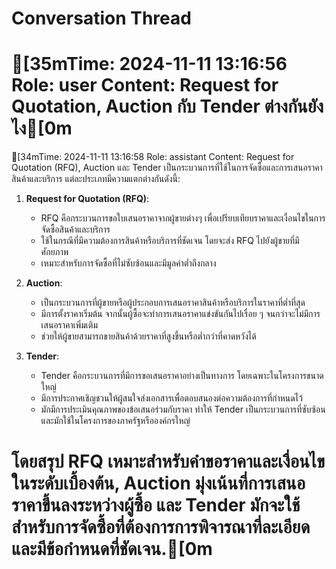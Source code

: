 # Conversation Thread

[35mTime: 2024-11-11 13:16:56
Role: user
Content: Request for Quotation, Auction กับ Tender ต่างกันยังไง[0m
==================================================
[34mTime: 2024-11-11 13:16:58
Role: assistant
Content: Request for Quotation (RFQ), Auction และ Tender เป็นกระบวนการที่ใช้ในการจัดซื้อและการเสนอราคาสินค้าและบริการ แต่ละประเภทมีความแตกต่างกันดังนี้:

1. **Request for Quotation (RFQ)**:
   - RFQ คือกระบวนการขอใบเสนอราคาจากผู้ขายต่างๆ เพื่อเปรียบเทียบราคาและเงื่อนไขในการจัดซื้อสินค้าและบริการ
   - ใช้ในกรณีที่มีความต้องการสินค้าหรือบริการที่ชัดเจน โดยจะส่ง RFQ ไปยังผู้ขายที่มีศักยภาพ
   - เหมาะสำหรับการจัดซื้อที่ไม่ซับซ้อนและมีมูลค่าต่ำถึงกลาง

2. **Auction**:
   - เป็นกระบวนการที่ผู้ขายหรือผู้ประกอบการเสนอราคาสินค้าหรือบริการในราคาที่ต่ำที่สุด
   - มีการตั้งราคาเริ่มต้น จากนั้นผู้ซื้อจะทำการเสนอราคาแข่งขันกันไปเรื่อย ๆ จนกว่าจะไม่มีการเสนอราคาเพิ่มเติม
   - ช่วยให้ผู้ขายสามารถขายสินค้าด้วยราคาที่สูงขึ้นหรือต่ำกว่าที่คาดหวังได้

3. **Tender**:
   - Tender คือกระบวนการที่มีการขอเสนอราคาอย่างเป็นทางการ โดยเฉพาะในโครงการขนาดใหญ่
   - มีการประกาศเชิญชวนให้ผู้สนใจส่งเอกสารเพื่อตอบสนองต่อความต้องการที่กำหนดไว้
   - มักมีการประเมินคุณภาพของข้อเสนอร่วมกับราคา ทำให้ Tender เป็นกระบวนการที่ซับซ้อนและมักใช้ในโครงการของภาครัฐหรือองค์กรใหญ่

โดยสรุป RFQ เหมาะสำหรับคำขอราคาและเงื่อนไขในระดับเบื้องต้น, Auction มุ่งเน้นที่การเสนอราคาขึ้นลงระหว่างผู้ซื้อ และ Tender มักจะใช้สำหรับการจัดซื้อที่ต้องการการพิจารณาที่ละเอียดและมีข้อกำหนดที่ชัดเจน.[0m
==================================================
